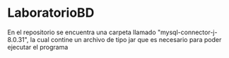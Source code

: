 # LaboratorioBD
En el repositorio se encuentra una carpeta llamado "mysql-connector-j-8.0.31", la cual contine un archivo de tipo jar que es necesario para poder ejecutar el programa
